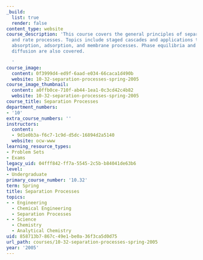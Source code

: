 ```yaml
---
_build:
  list: true
  render: false
content_type: website
course_description: 'This course covers the general principles of separation by equilibrium
  and rate processes. Topics include staged cascades and applications to distillation,
  absorption, adsorption, and membrane processes. Phase equilibria and the role of
  diffusion are also covered.

  '
course_image:
  content: 0f3999d4-ed9f-6aad-e034-66caca1d490b
  website: 10-32-separation-processes-spring-2005
course_image_thumbnail:
  content: a0ffb0ce-710f-ab44-1ea1-0c3cd42c4b82
  website: 10-32-separation-processes-spring-2005
course_title: Separation Processes
department_numbers:
- '10'
extra_course_numbers: ''
instructors:
  content:
  - 9d1e0b3a-f6c7-1c9d-d5dc-16894d2a5140
  website: ocw-www
learning_resource_types:
- Problem Sets
- Exams
legacy_uid: 04fff842-ff7a-5545-2c5b-b84041de63b6
level:
- Undergraduate
primary_course_number: '10.32'
term: Spring
title: Separation Processes
topics:
- - Engineering
  - Chemical Engineering
  - Separation Processes
- - Science
  - Chemistry
  - Analytical Chemistry
uid: 858713b7-867c-49e1-be0a-36f3ca5d0d75
url_path: courses/10-32-separation-processes-spring-2005
year: '2005'
---
```

